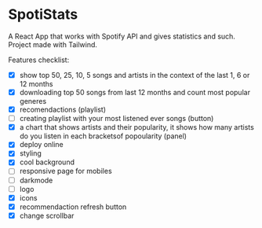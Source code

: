 # SpotiStats
A React App that works with Spotify API and gives statistics and such.
Project made with Tailwind.

Features checklist:

- [X]  show top 50, 25, 10, 5 songs and artists in the context of the last 1, 6 or 12 months
- [X]  downloading top 50 songs from last 12 months and count most popular generes
- [X]  recomendactions (playlist)
- [ ]  creating playlist with your most listened ever songs (button)
- [X]  a chart that shows artists and their popularity, it shows how many artists do you listen in each bracketsof popoularity (panel)
- [X]  deploy online
- [X]  styling
- [X]  cool background
- [ ]  responsive page for mobiles
- [ ]  darkmode
- [ ]  logo
- [X]  icons
- [X]  recommendaction refresh button
- [X]  change scrollbar
